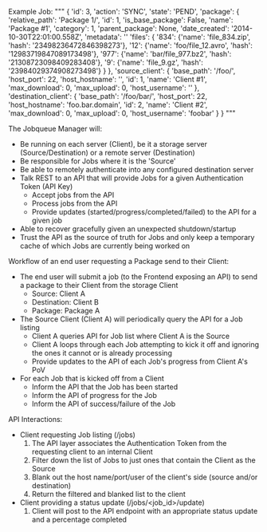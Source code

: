 Example Job:
"""
{
    'id': 3,
    'action': 'SYNC',
    'state': 'PEND',
    'package': {
        'relative_path': 'Package 1/',
        'id': 1,
        'is_base_package': False,
        'name': 'Package #1',
        'category': 1,
        'parent_package': None,
        'date_created': '2014-10-30T22:01:00.558Z',
        'metadata': ''
        'files': {
            '834': {'name': 'file_834.zip', 'hash': '23498236472846398273'},
            '12': {'name': 'foo/file_12.avro', 'hash': '12983719847089173498'},
            '977': {'name': 'bar/file_977.bz2', 'hash': '21308723098409283408'},
            '9': {'name': 'file_9.gz', 'hash': '23984029374908273498'}
        }
    },
    'source_client': {
        'base_path': '/foo/',
        'host_port': 22,
        'host_hostname': '',
        'id': 1,
        'name': 'Client #1',
        'max_download': 0,
        'max_upload': 0,
        'host_username': ''
    },
    'destination_client': {
        'base_path': '/foo/bar/',
        'host_port': 22,
        'host_hostname': 'foo.bar.domain',
        'id': 2,
        'name': 'Client #2',
        'max_download': 0,
        'max_upload': 0,
        'host_username': 'foobar'
    }
}
"""

The Jobqueue Manager will:
* Be running on each server (Client), be it a storage server (Source/Destination) or a remote server (Destination)
* Be responsible for Jobs where it is the 'Source'
* Be able to remotely authenticate into any configured destination server  
* Talk REST to an API that will provide Jobs for a given Authentication Token (API Key)
    * Accept jobs from the API
    * Process jobs from the API
    * Provide updates (started/progress/completed/failed) to the API for a given job
* Able to recover gracefully given an unexpected shutdown/startup
* Trust the API as the source of truth for Jobs and only keep a temporary cache of which Jobs are currently being worked on


Workflow of an end user requesting a Package send to their Client:
* The end user will submit a job (to the Frontend exposing an API) to send a package to their Client from the storage Client
  * Source: Client A
  * Destination: Client B
  * Package: Package A
* The Source Client (Client A) will periodically query the API for a Job listing
  * Client A queries API for Job list where Client A is the Source
  * Client A loops through each Job attempting to kick it off and ignoring the ones it cannot or is already processing
  * Provide updates to the API of each Job's progress from Client A's PoV
* For each Job that is kicked off from a Client
  * Inform the API that the Job has been started
  * Inform the API of progress for the Job
  * Inform the API of success/failure of the Job


API Interactions:
* Client requesting Job listing (/jobs)
  1. The API layer associates the Authentication Token from the requesting client to an internal Client
  2. Filter down the list of Jobs to just ones that contain the Client as the Source
  3. Blank out the host name/port/user of the client's side (source and/or destination)
  4. Return the filtered and blanked list to the client
* Client providing a status update (/jobs/<job_id>/update)
  1. Client will post to the API endpoint with an appropriate status update and a percentage completed

